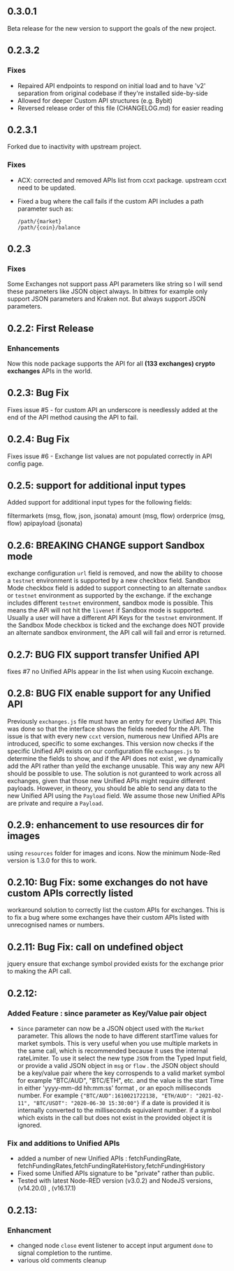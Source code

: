 ## 0.3.0.1

Beta release for the new version to support the goals of the new project.

## 0.2.3.2

### Fixes

- Repaired API endpoints to respond on initial load and to have 'v2' separation from original codebase if they're installed side-by-side
- Allowed for deeper Custom API structures (e.g. Bybit)
- Reversed release order of this file (CHANGELOG.md) for easier reading

## 0.2.3.1

Forked due to inactivity with upstream project.

### Fixes

- ACX: corrected and removed APIs list from ccxt package. upstream ccxt need to be updated.
- Fixed a bug where the call fails if the custom API includes a path parameter such as:

  ```
  /path/{market}
  /path/{coin}/balance
  ```

## 0.2.3

### Fixes

Some Exchanges not support pass API parameters like string so I will send these parameters like JSON object always. In bittrex for example only support JSON parameters and Kraken not. But always support JSON parameters.

## 0.2.2: First Release

### Enhancements

Now this node package supports the API for all **(133 exchanges) crypto exchanges** APIs in the world.

## 0.2.3: Bug Fix

Fixes issue #5 - for custom API an underscore is needlessly added at the end of the API method causing the API to fail.

## 0.2.4: Bug Fix

Fixes issue #6 - Exchange list values are not populated correctly in API config page.

## 0.2.5: support for additional input types

Added support for additional input types for the following fields:

filtermarkets (msg, flow, json, jsonata)
amount (msg, flow)
orderprice (msg, flow)
apipayload (jsonata)

## 0.2.6: BREAKING CHANGE support Sandbox mode

exchange configuration `url` field is removed, and now the ability to choose a `testnet` environment is supported by a new checkbox field.
Sandbox Mode checkbox field is added to support connecting to an alternate `sandbox` or `testnet` environment as supported by the exchange.
if the exchange includes different `testnet` environment, sandbox mode is possible.
This means the API will not hit the `livenet` if Sandbox mode is supported. Usually a user will have a different API Keys for the `testnet` environment.
If the Sandbox Mode checkbox is ticked and the exchange does NOT provide an alternate sandbox environment, the API call will fail and error is returned.

## 0.2.7: BUG FIX support transfer Unified API

fixes #7 no Unified APIs appear in the list when using Kucoin exchange.

## 0.2.8: BUG FIX enable support for any Unified API

Previously `exchanges.js` file must have an entry for every Unified API. This was done so that the interface shows the fields needed for the API.
The issue is that with every new `ccxt` version, numerous new Unified APIs are introduced, specific to some exchanges.
This version now checks if the specific Unified API exists on our configuration file `exchanges.js` to determine the fields to show, and if the
API does not exist , we dynamically add the API rather than yeild the exchange unusable. This way any new API should be possible to use.
The solution is not guranteed to work across all exchanges, given that those new Unified APIs might require different payloads. However, in theory,
you should be able to send any data to the new Unified API using the `Payload` field. We assume those new Unified APIs are private and require a `Payload`.

## 0.2.9: enhancement to use resources dir for images

using `resources` folder for images and icons.
Now the minimum Node-Red version is 1.3.0 for this to work.

## 0.2.10: Bug Fix: some exchanges do not have custom APIs correctly listed

workaround solution to correctly list the custom APIs for exchanges. This is to fix a bug where some exchanges have their custom APIs listed with unrecognised names or numbers.

## 0.2.11: Bug Fix: call on undefined object

jquery ensure that exchange symbol provided exists for the exchange prior to making the API call.

## 0.2.12:

### Added Feature : since parameter as Key/Value pair object

- `Since` parameter can now be a JSON object used with the `Market` parameter. This allows the node to have different startTime values for market symbols. This is very useful when you use multiple markets in the same call, which is recommended because it uses the internal rateLimiter. To use it select the new type `JSON` from the Typed Input field, or provide a valid JSON object in `msg` or `flow` .
  the JSON object should be a key/value pair where the key corrospends to a valid market symbol for example "BTC/AUD", "BTC/ETH", etc. and
  the value is the start Time in either 'yyyy-mm-dd hh:mm:ss' format , or an epoch milliseconds number.
  For example `{"BTC/AUD":1610021722138, "ETH/AUD": "2021-02-11", "BTC/USDT": "2020-06-30 15:30:00"}`
  if a date is provided it is internally converted to the milliseconds equivalent number.
  if a symbol which exists in the call but does not exist in the provided object it is ignored.

### Fix and additions to Unified APIs

- added a number of new Unified APIs : fetchFundingRate, fetchFundingRates,fetchFundingRateHistory,fetchFundingHistory
- Fixed some Unified APIs signature to be "private" rather than public.
- Tested with latest Node-RED version (v3.0.2) and NodeJS versions, (v14.20.0) , (v16.17.1)

## 0.2.13:

### Enhancment

- changed node `close` event listener to accept input argument `done` to signal completion to the runtime.
- various old comments cleanup
